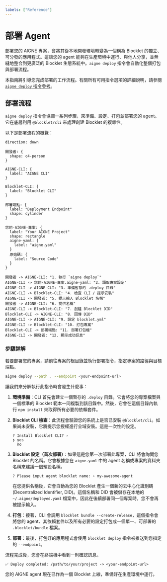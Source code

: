 ```yaml
---
labels: ["Reference"]
---
```


# 部署 Agent

部署您的 AIGNE 專案，會將其從本地開發環境轉變為一個稱為 Blocklet 的獨立、可分發的應用程式。這讓您的 agent 能夠在生產環境中運行、與他人分享，並無縫地整合到更廣泛的 Blocklet 生態系統中。`aigne deploy` 指令會自動化整個打包與部署流程。

本指南將引導您完成部署的工作流程。有關所有可用指令選項的詳細說明，請參閱 [`aigne deploy` 指令參考](./command-reference-deploy.md)。

## 部署流程

`aigne deploy` 指令會協調一系列步驟，來準備、設定、打包並部署您的 agent。它在底層利用 `@blocklet/cli` 來處理創建 Blocklet 的複雜性。

以下是部署流程的概覽：

```d2
direction: down

開發者: {
  shape: c4-person
}

AIGNE-CLI: {
  label: "AIGNE CLI"
}

Blocklet-CLI: {
  label: "Blocklet CLI"
}

部署端點: {
  label: "Deployment Endpoint"
  shape: cylinder
}

您的-AIGNE-專案: {
  label: "Your AIGNE Project"
  shape: rectangle
  aigne-yaml: {
    label: "aigne.yaml"
  }
  原始碼: {
    label: "Source Code"
  }
}

開發者 -> AIGNE-CLI: "1. 執行 `aigne deploy`"
AIGNE-CLI -> 您的-AIGNE-專案.aigne-yaml: "2. 讀取專案設定"
AIGNE-CLI -> AIGNE-CLI: "3. 準備暫存的 .deploy 目錄"
AIGNE-CLI -> Blocklet-CLI: "4. 檢查 CLI / 提示安裝"
AIGNE-CLI -> 開發者: "5. 提示輸入 Blocklet 名稱"
開發者 -> AIGNE-CLI: "6. 提供名稱"
AIGNE-CLI -> Blocklet-CLI: "7. 創建 Blocklet DID"
Blocklet-CLI -> AIGNE-CLI: "8. 回傳 DID"
AIGNE-CLI -> AIGNE-CLI: "9. 設定 blocklet.yml"
AIGNE-CLI -> Blocklet-CLI: "10. 打包專案"
Blocklet-CLI -> 部署端點: "11. 部署打包檔"
AIGNE-CLI -> 開發者: "12. 顯示成功訊息"

```

### 步驟詳解

若要部署您的專案，請前往專案的根目錄並執行部署指令，指定專案的路徑與目標端點。

```bash Command icon=lucide:terminal
aigne deploy --path . --endpoint <your-endpoint-url>
```

讓我們來分解執行此指令時會發生什麼事：

1.  **環境準備**：CLI 首先會建立一個暫存的 `.deploy` 目錄。它會將您的專案檔案與一個標準的 Blocklet 範本一同複製到該目錄中。然後，它會在這個目錄內執行 `npm install` 來取得所有必要的依賴套件。

2.  **Blocklet CLI 檢查**：此流程會驗證您的系統上是否已安裝 `@blocklet/cli`。如果尚未安裝，它將提示您授權進行全域安裝。這是一次性的設定。

    ```
    ? Install Blocklet CLI? ›
    ❯ yes
      no
    ```

3.  **Blocklet 設定（首次部署）**：如果這是您第一次部署此專案，CLI 將會詢問您 Blocklet 的名稱。它會根據您在 `aigne.yaml` 中的 agent 名稱或專案的資料夾名稱來建議一個預設名稱。

    ```
    ? Please input agent blocklet name: › my-awesome-agent
    ```

    在您提供名稱後，它會自動為您的 Blocklet 產生一個新的去中心化識別碼 (Decentralized Identifier, DID)。這個名稱和 DID 會被儲存在本地的 `~/.aigne/deployed.yaml` 檔案中，因此在後續部署同一個專案時，您不會再被提示輸入。

4.  **打包**：接著，CLI 會調用 `blocklet bundle --create-release`，這個指令會將您的 agent、其依賴套件以及所有必要的設定打包成一個單一、可部署的 `.blocklet/bundle` 檔案。

5.  **部署**：最後，打包好的應用程式會使用 `blocklet deploy` 指令被推送到您指定的 `--endpoint`。

流程完成後，您會在終端機中看到一則確認訊息。

```
✅ Deploy completed: /path/to/your/project -> <your-endpoint-url>
```

您的 AIGNE agent 現在已作為一個 Blocklet 上線，準備好在生產環境中運行。
